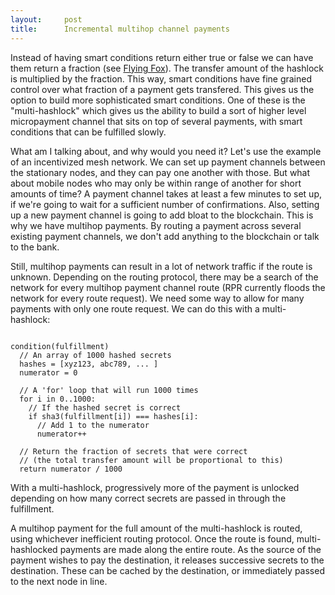 ```yaml
---
layout:     post
title:      Incremental multihop channel payments
---
```


Instead of having smart conditions return either true or false we can have them return a fraction (see [Flying Fox](https://github.com/BumblebeeBat/FlyingFox)). The transfer amount of the hashlock is multiplied by the fraction. This way, smart conditions have fine grained control over what fraction of a payment gets transfered. This gives us the option to build more sophisticated smart conditions. One of these is the "multi-hashlock" which gives us the ability to build a sort of higher level micropayment channel that sits on top of several payments, with smart conditions that can be fulfilled slowly.

What am I talking about, and why would you need it? Let's use the example of an incentivized mesh network. We can set up payment channels between the stationary nodes, and they can pay one another with those. But what about mobile nodes who may only be within range of another for short amounts of time? A payment channel takes at least a few minutes to set up, if we're going to wait for a sufficient number of confirmations. Also, setting up a new payment channel is going to add bloat to the blockchain. This is why we have multihop payments. By routing a payment across several existing payment channels, we don't add anything to the blockchain or talk to the bank.

Still, multihop payments can result in a lot of network traffic if the route is unknown. Depending on the routing protocol, there may be a search of the network for every multihop payment channel route (RPR currently floods the network for every route request). We need some way to allow for many payments with only one route request. We can do this with a multi-hashlock:

~~~

condition(fulfillment)
  // An array of 1000 hashed secrets
  hashes = [xyz123, abc789, ... ]
  numerator = 0

  // A 'for' loop that will run 1000 times
  for i in 0..1000:
    // If the hashed secret is correct
    if sha3(fulfillment[i]) === hashes[i]:
      // Add 1 to the numerator
      numerator++

  // Return the fraction of secrets that were correct
  // (the total transfer amount will be proportional to this)
  return numerator / 1000

  ~~~

With a multi-hashlock, progressively more of the payment is unlocked depending on how many correct secrets are passed in through the fulfillment.

A multihop payment for the full amount of the multi-hashlock is routed, using whichever inefficient routing protocol. Once the route is found, multi-hashlocked payments are made along the entire route. As the source of the payment wishes to pay the destination, it releases successive secrets to the destination. These can be cached by the destination, or immediately passed to the next node in line.